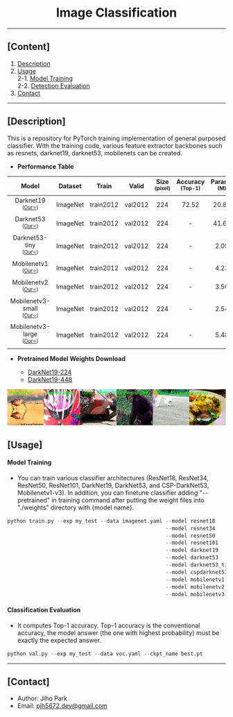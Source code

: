# <div align="center">Image Classification</div>

---

## [Content]
1. [Description](#description)   
2. [Usage](#usage)  
2-1. [Model Training](#model-training)  
2-2. [Detection Evaluation](#detection-evaluation)  
3. [Contact](#contact)   

---

## [Description]

This is a repository for PyTorch training implementation of general purposed classifier. With the training code, various feature extractor backbones such as resnets, darknet19, darknet53, mobilenets can be created.  


 - **Performance Table**

| Model | Dataset | Train | Valid | Size<br><sup>(pixel) | Accuracy<br><sup>(Top-1) | Params<br><sup>(M) | FLOPs<br><sup>(B) |
| :---: | :---: | :---: | :---: | :---: | :---: | :---: | :---: |
| Darknet19<br><sup>(<u>Our:star:</u>)</br> | ImageNet | train2012 | val2012 | 224 | 72.52 | 20.84 | 5.62 |
| Darknet53<br><sup>(<u>Our:star:</u>)</br> | ImageNet | train2012 | val2012 | 224 | - | 41.61 | 14.29 |
| Darknet53-tiny<br><sup>(<u>Our:star:</u>)</br> | ImageNet | train2012 | val2012 | 224 | - | 2.09 | 0.64 |
| Mobilenetv1<br><sup>(<u>Our:star:</u>)</br> | ImageNet | train2012 | val2012 | 224 | - | 4.23 | 1.18 |
| Mobilenetv2<br><sup>(<u>Our:star:</u>)</br> | ImageNet | train2012 | val2012 | 224 | - | 3.50 | 0.66 |
| Mobilenetv3-small<br><sup>(<u>Our:star:</u>)</br> | ImageNet | train2012 | val2012 | 224 | - | 2.54 | 0.12 |
| Mobilenetv3-large<br><sup>(<u>Our:star:</u>)</br> | ImageNet | train2012 | val2012 | 224 | - | 5.48 | 0.47 |


 - **Pretrained Model Weights Download**

	- [DarkNet19-224](https://drive.google.com/file/d/1UlCDGDjGKl_Cx8HehaIgsnB09j-YccuR/view?usp=share_link)
	- [DarkNet19-448](https://drive.google.com/file/d/1VA4Lc5MUFzL_WQ2-HVQMkH6sLF44fWsj/view?usp=share_link)


![result](./asset/data.jpg)



## [Usage]


#### Model Training 

 - You can train various classifier architectures (ResNet18, ResNet34, ResNet50, ResNet101, DarkNet19, DarkNet53, and CSP-DarkNet53, Mobilenetv1-v3). In addition, you can finetune classifier adding "--pretrained" in training command after putting the weight files into "./weights" directory with {model name}.  


```python
python train.py --exp my_test --data imagenet.yaml --model resnet18
                                                   --model resnet34
                                                   --model resnet50
                                                   --model resnet101
                                                   --model darknet19
                                                   --model darknet53
                                                   --model darknet53_tiny
                                                   --model cspdarknet53 --width_multiple 1.0 --depth_multiple 1.0
                                                   --model mobilenetv1 --width_multiple 1.0
                                                   --model mobilenetv2 --width_multiple 1.0
                                                   --model mobilenetv3 --mode {large, small} --width_multiple 1.0
```


#### Classification Evaluation

 - It computes Top-1 accuracy. Top-1 accuracy is the conventional accuracy, the model answer (the one with highest probability) must be exactly the expected answer. 

```python
python val.py --exp my_test --data voc.yaml --ckpt_name best.pt
```


---
## [Contact]
- Author: Jiho Park  
- Email: pjh5672.dev@gmail.com  